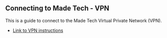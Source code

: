## Connecting to Made Tech - VPN


This is a guide to connect to the Made Tech Virtual Private Network (VPN).

- [Link to VPN instructions](https://drive.google.com/drive/folders/14w3BXtsrgUqRmJ73QFhGXiCo3ufjvMmI)



